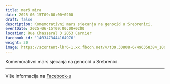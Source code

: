 ```yaml
---
title: marš mira
date: 2025-06-15T09:00:00+0200
draft: false
description: Komemorativni mars sjecanja na genocid u Srebrenici.
eventDate: 2025-06-15T09:00:00+0200
location: Rue Chasseral 3 2053 Cernier
facebook_id: '1403473444164976'
weight: 30
image: https://scontent-lhr6-1.xx.fbcdn.net/v/t39.30808-6/496358384_1007574214836511_4806363768185633011_n.jpg?_nc_cat=102&ccb=1-7&_nc_sid=9e60e4&_nc_ohc=XTiXfMAC9eYQ7kNvwH1tsSq&_nc_oc=AdkTaVfkW6XdCIPgH66RG8bUWa5n8qR6bcD2skGxiURJCrJTsp6Ao4atjr8K8sVude8&_nc_zt=23&_nc_ht=scontent-lhr6-1.xx&edm=ABTKTjYEAAAA&_nc_gid=gl4guOUrEUUyVvaOWMV4fg&oh=00_AfL4MRjcuV8cmwmNZtq767c1eAwNJ2o3wdf4x9pPh3WBbg&oe=683845AE
---
```


Komemorativni mars sjecanja na genocid u Srebrenici.

---

Više informacija na [Facebook-u](https://facebook.com/events/1403473444164976)